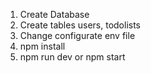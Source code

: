 1. Create Database 
3. Create tables users, todolists
2. Change configurate env file
3. npm install 
4. npm run dev or npm start 
